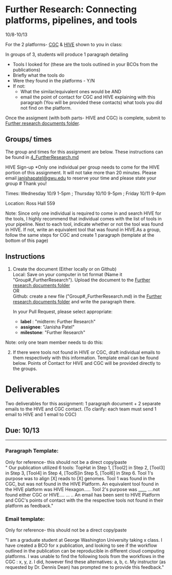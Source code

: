 Further Research: Connecting platforms, pipelines, and tools
===================================
10/8-10/13

For the 2 platforms- [CGC](http://cgc.sbgenomics.com) & [HIVE](https://hive.biochemistry.gwu.edu/dna.cgi?cmd=home) shown to you in class: 

In groups of 3, students will produce 1 paragraph detailing
   * Tools I looked for (these are the tools outlined in your BCOs from the publications)
   * Briefly what the tools do
   * Were they found in the platforms - Y/N
   * If not: 
      * What the similar/equivalent ones would be AND
      * email the point of contact for CGC and HIVE explaining with this paragraph (You will be provided these contacts) what tools you did not find on the platform. 

Once the assigment (with both parts- HIVE and CGC) is complete, submit to [Further research documents folder](https://github.com/biocompute-objects/GW-SMHS-BIOC6223).   

## Groups/ times
The group and times for this assignment are below. These instructions can be found in [4_FurtherResearch.md](https://github.com/biocompute-objects/GW-SMHS-BIOC6223/blob/master/docs/4_FurtherResearch.md)

HIVE Sign-up *Only one individual per group needs to come for the HIVE portion of this assignment. It will not take more than 20 minutes. Please email janishapatel@gwu.edu to reserve your time and please state your group # Thank you!

Times:
Wednesday 10/9 1-5pm ;
Thursday 10/10 9-5pm ;
Friday 10/11 9-4pm 

Location: Ross Hall 559

Note: Since only one individual is required to come in and search HIVE for the tools, I highly recommend that individual comes with the list of tools in your pipeline. Next to each tool, indicate whether or not the tool was found in HIVE. If not, write an equivalent tool that was found in HIVE.As a group, follow the same steps for CGC and create 1 paragraph (template at the bottom of this page)

## Instructions
  
1. Create the document (Either locally or on Github)    
    Local: Save on your computer in txt format (Name it "Group#_FurtherResearch"). Upload the document to the [Further research documents folder](https://github.com/biocompute-objects/GW-SMHS-BIOC6223)          
   OR       
   Github: create a new file ("Group#_FurtherResearch.md) in the [Further research documents folder](https://github.com/biocompute-objects/GW-SMHS-BIOC6223) and write the paragraph there.
   
   In your Pull Request, please select appropriate:
      * **label** : "midterm: Further Research"
      * **assignee**: "Janisha Patel"
      * **milestone**: "Further Research"
  
Note: only one team member needs to do this:    

2.  If there were tools not found in HIVE or CGC, draft individual emails to them respectively with this information. Template email can be found below. Points of Contact for HIVE and CGC will be provided directly to the groups.    
 
# Deliverables
Two deliverables for this assignment: 1 paragraph document + 2 separate emails to the HIVE and CGC contact. (To clarify: each team must send 1 email to HIVE and 1 email to CGC)
## Due: 10/13

------      





















### Paragraph Template:   
Only for reference- this should not be a direct copy/paste     
" Our publication utilized 6 tools:  TopHat in Step 1,  [Tool2] in Step 2, [Tool3] in Step 3, [Tool4] in Step 4, [Tool5]in Step 5, [Tool6] in Step 6. Tool 1's purpose was to align [X] reads to [X] genomes. Tool 1 was found in the CGC, but was not found in the HIVE Platform. An equivalent tool found in the HIVE platform was HIVE Hexagon..... Tool 2's purpose was ____ ....not found either CGC or HIVE.... 
  ... .. 
An email has been sent to HIVE Platform and CGC's points of contact with the the respective tools not found in their platform as feedback."
  
### Email template: 
Only for reference- this should not be a direct copy/paste

"I am a graduate student at George Washington University taking x class. I have created a BCO for x publication, and looking to see if the workflow outlined in the publication can be reproducible in different cloud computing platforms.  I was unable to find the following tools from the workflows in the CGC : x, y, z. I did, however find these alternatives: a, b, c. My instructor (as requested by Dr. Dennis Dean) has prompted me to provide this feedback."
